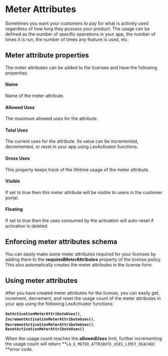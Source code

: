 # Meter Attributes

Sometimes you want your customers to pay for what is actively used regardless of how long they possess your product. The usage can be defined as the number of specific operations in your app, the number of times it is run, the number of times any feature is used, etc.

## Meter attribute properties

The meter attributes can be added to the licenses and have the following properties:

#### Name

Name of the meter attribute.

#### Allowed Uses

The maximum allowed uses for the attribute.

#### Total Uses

The current uses for the attribute. Its value can be incremented, decremented, or reset in your app using LexActivator functions.

#### Gross Uses

This property keeps track of the lifetime usage of the meter attribute.

#### Visible

If set to true then this meter attribute will be visible to users in the customer portal.

#### Floating

If set to true then the uses consumed by the activation will auto-reset if activation is deleted.

## Enforcing meter attributes schema

You can easily make some meter attributes required for your licenses by adding them to the **requiredMeterAttributes** property of the license policy. This also automatically creates the meter attributes in the license form.

## Using meter attributes

After you have created meter attributes for the license, you can easily get, increment, decrement, and reset the usage count of the meter attributes in your app using the following LexActivator functions:

**`GetActivationMeterAttributeUses()`**, **`IncrementActivationMeterAttributeUses()`**, **`DecrementActivationMeterAttributeUses()`**, **`ResetActivationMeterAttributeUses()`**

When the usage count reaches the **allowedUses** limit, further incrementing the usage count will return **`LA_E_METER_ATTRIBUTE_USES_LIMIT_REACHED` **error code.
